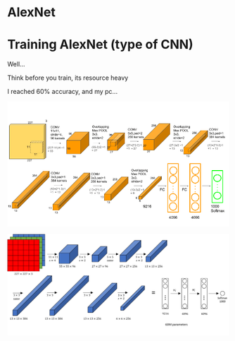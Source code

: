 # AlexNet

# Training AlexNet (type of CNN)
Well...

Think before you train, its resource heavy

I reached 60% accuracy, and my pc...


![Architecture](AlexNet.png)

![Architecture](AlexNet1.png)